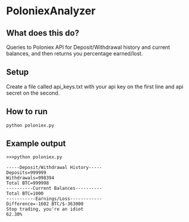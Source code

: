 # PoloniexAnalyzer

## What does this do?
Queries to Poloniex API for Deposit/Withdrawal history and current balances, and then returns you percentage earned/lost.

## Setup
Create a file called api_keys.txt with your api key on the first line and api secret on the second.

## How to run
```
python poloniex.py
```

## Example output 

```
>>>python poloniex.py

-----Deposit/Withdrawal History-----
Deposits=999999
Withdrawals=998394
Total BTC=999998
----------Current Balances----------
Total BTC=1000
-----------Earnings/Loss------------
Difference=-1602 BTC/$-363000
Stop trading, you're an idiot
62.30%
```


